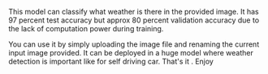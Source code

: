This model can classify what weather is there in the provided image.
It has 97 percent test accuracy but approx 80 percent validation accuracy due to the lack of computation power during training.

You can use it by simply uploading the image file and renaming the current input image provided.
It can be deployed in a huge model where weather detection is important like for self driving car.
That's it . Enjoy 


